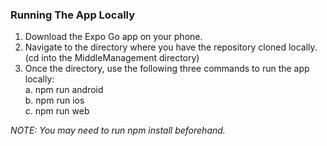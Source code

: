 ### Running The App Locally
1. Download the Expo Go app on your phone.
2. Navigate to the directory where you have the repository cloned locally. (cd into the MiddleManagement directory)
3. Once the directory, use the following three commands to run the app locally: <br />
a. npm run android <br />
b. npm run ios <br />
c. npm run web <br />
<a />
<i>NOTE: You may need to run npm install beforehand. <br /></i>
